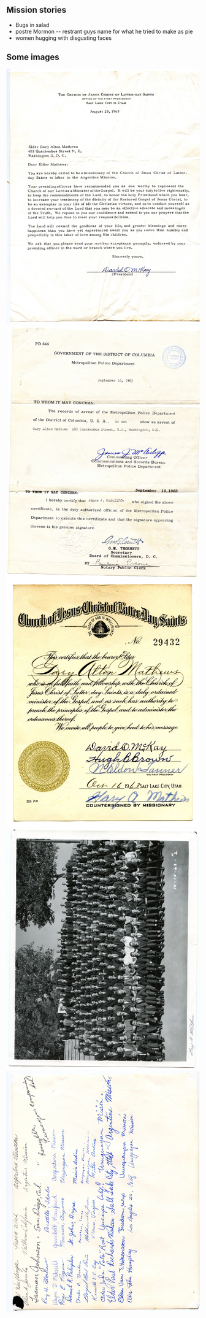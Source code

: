 ## Mission stories
* Bugs in salad
* postre Mormon -- restrant guys name for what he tried to make as pie
* women hugging with disgusting faces

## Some images
![](1963-08-28-Mission-Call-Argentina.jpeg)
![](1963-09-16-Police-DC-Certification.jpeg)
![](1963-10-16-Missionary-Dertificate-duplicate.jpeg)
![](1963-10-15-MTC-missioaries.jpg)
![](1963-10-15-Signatures-back.jpeg)
